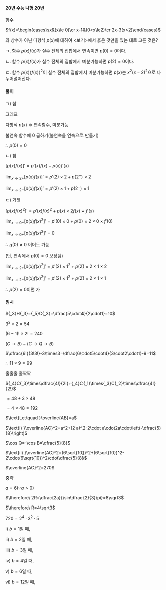 #### 20년 수능 나형 20번

함수

$f(x)=\begin{cases}sx&(x\le 0)\cr x-1&(0<x\le2)\cr 2x-3(x>2)\end{cases}$

와 상수가 아닌 다항식 $p(x)$에 대하여 $<$보기$>$에서 옳은 것만을 있는 대로 고른 것은?

ㄱ. 함수 $p(x)f(x)$가 실수 전체의 집합에서 연속이면 $p(0)=0$이다.

ㄴ. 함수 $p(x)f(x)$가 실수 전체의 집합에서 미분가능하면 $p(2)=0$이다.

ㄷ. 함수 $p(x)\lbrace f(x)\rbrace^2$이 실수 전체의 집합에서 미분가능하면 $p(x)$는 $x^2(x-2)^2$으로 나누어떨어진다.

#### 풀이

ㄱ) 참

그래프

다항식 $p(x)$ $\Rightarrow$ 연속함수, 미분가능

불연속 함수에 $0$ 곱하기(불연속을 연속으로 만들기)

$\therefore\ p(0)=0$ 

ㄴ) 참

$[p(x)f(x)]'=p'(x)f(x)+p(x)f'(x)$

$\displaystyle\lim_{x\to2+}[p(x)f(x)]'=p'(2)\times2+p(2^+)\times2$

$\displaystyle\lim_{x\to 2-}[p(x)f(x)]'=p'(2)\times1+p(2^-)\times1$

ㄷ) 거짓

$[p(x)f(x)^2]'=p'(x)f(x)^2+p(x)\times2f(x)\times f'(x)$

$\displaystyle\lim_{x\to 0-}[p(x)f(x)^2]'=p'(0)\times 0+p(0)\times 2\times 0\times f'(0)$

$\displaystyle\lim_{x\to0+}[p(x)f(x)^2]'=0$

$\therefore\ g(0)\ne0$ 이어도 가능

(단, 연속에서 $p(0)=0$ 보장됨)

$\displaystyle\lim_{x\to2+}[p(x)f(x)^2]'=p'(2)\times1^2+p(2)\times2\times1\times2$

$\displaystyle\lim_{x\to2-}[p(x)f(x)^2]'=p'(2)\times1^2+p(2)\times2\times1\times1$

$\therefore\ p(2)=0$이면 가



#### 임시

${_3}H{_3}={_5}C{_3}=\dfrac{5\cdot4}{2\cdot1}=10$

$3^2\times2=54$

$(6-1)!\times2!=240$

$(C\rightarrow B)-(C\rightarrow Q\rightarrow B)$

$\dfrac{6!}{3!3!}-3\times3=\dfrac{6\cdot5\cdot4}{3\cdot2\cdot1}-9=11$

$\therefore\ 11\times9=99$

홀홀홀    홀짝짝

${_4}C{_3}\times\dfrac{4!}{2!}+{_4}C{_1}\times{_3}C{_2}\times\dfrac{4!}{2!}$

$=48+3\times48$

$=4\times48=192$

$\text{Let\quad }\overline{AB}=a$

$\text{i) }\overline{AC}^2=a^2+(2 a)^2-2\cdot a\cdot2a\cdot\left(-\dfrac{5}{8}\right)$

$\cos Q=-\cos B=\dfrac{5}{8}$

$\text{ii) }\overline{AC}^2=(6\sqrt{10})^2+(6\sqrt{10})^2-2\cdot(6\sqrt{10})^2\cdot\dfrac{5}{8}$

$\overline{AC}^2=270$

중략 

$a=6 (\because a>0)$

$\therefore\ 2R=\dfrac{2a}{\sin\dfrac{2}{3}\pi}=8\sqrt3$

$\therefore\ R=4\sqrt3$

$720=2^4\cdot3^2\cdot5$

$\text{i) }b=1$일 때,

$\text{ii) }b=2$일 때, 

$\text{iii) }b=3$일 때,

$\text{iv) }b=4$일 때,

$\text{v) }b=6$일 때,

$\text{vi) }b=12$일 때, 